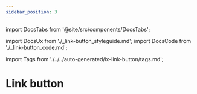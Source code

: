 ```yaml
---
sidebar_position: 3
---
```


import DocsTabs from '@site/src/components/DocsTabs';

import DocsUx from './\_link-button_styleguide.md';
import DocsCode from './\_link-button_code.md';

import Tags from './../../auto-generated/ix-link-button/tags.md';

# Link button

<Tags />

<DocsTabs styleguide={DocsUx} code={DocsCode} />
